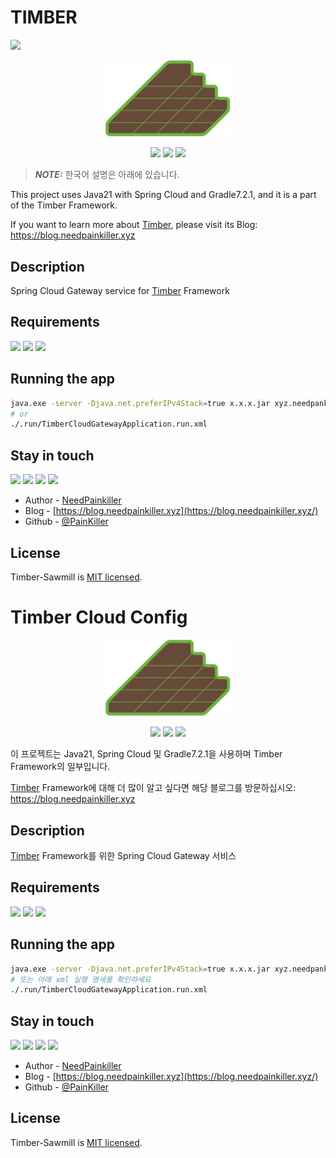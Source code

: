 # TIMBER

<img src="https://capsule-render.vercel.app/api?type=waving&color=auto&height=300&section=header&text=TIMBER%20CLOUD%20GATEWAY&fontSize=60&animation=fadeIn&fontAlignY=38&desc=Globla%20Gateway%20Service&descAlignY=51&descAlign=62"/>


<p align="center">
  <a href="https://blog.needpainkiller.xyz/" target="blank"><img src="./img/timber-logo.svg" width="200" alt="Timber Logo" /></a>
</p>

<p align="center">
  <img src="https://img.shields.io/badge/Java-67493A?style=flat-square&logo=OpenJDK&logoColor=white"/>
  <img src="https://img.shields.io/badge/Spring%20Cloud%20Gateway-6DB33F?style=flat-square&logo=SpringBoot&logoColor=white"/>
  <img src="https://img.shields.io/badge/Apache Kafka-231F20?style=flat-square&logo=apachekafka&logoColor=white"/>
</p>

> **_NOTE:_**  한국어 설명은 아래에 있습니다.

This project uses Java21 with Spring Cloud and Gradle7.2.1, and it is a part of the Timber Framework.

If you want to learn more about [Timber](https://github.com/NeedPainkiller/Timber), please visit its Blog: https://blog.needpainkiller.xyz


## Description
Spring Cloud Gateway service for [Timber](https://github.com/NeedPainkiller/Timber) Framework
## Requirements

  <img src="https://img.shields.io/badge/Java-67493A?style=flat-square&logo=OpenJDK&logoColor=white"/>
  <img src="https://img.shields.io/badge/Spring%20Cloud%20Gateway-6DB33F?style=flat-square&logo=SpringBoot&logoColor=white"/>
  <img src="https://img.shields.io/badge/Apache Kafka-231F20?style=flat-square&logo=apachekafka&logoColor=white"/>


## Running the app

```bash
java.exe -server -Djava.net.preferIPv4Stack=true x.x.x.jar xyz.needpankiller.timber.gateway.TimberCloudGatewayApplication 
# or
./.run/TimberCloudGatewayApplication.run.xml
```

## Stay in touch
<p>
  <a href="https://home.needpainkiller.xyz/" target="_blank"><img src="https://img.shields.io/badge/Home-EF3346?style=flat-square&logo=googlehome&logoColor=white"/></a>
  <a href="https://blog.needpainkiller.xyz/" target="_blank"><img src="https://img.shields.io/badge/Blog-15171A?style=flat-square&logo=Ghost&logoColor=white"/></a>
  <a href="mailto:kam6512@gmail.com" target="_blank"><img src="https://img.shields.io/badge/kam6512@gmail.com-EA4335?style=flat-square&logo=Gmail&logoColor=white"/></a>
  <a href="mailto:needpainkiller6512@gmail.com" target="_blank"><img src="https://img.shields.io/badge/needpainkiller6512@gmail.com-EA4335?style=flat-square&logo=Gmail&logoColor=white"/></a>
</p>

- Author - [NeedPainkiller](https://home.needpainkiller.xyz/)
- Blog - [https://blog.needpainkiller.xyz](https://blog.needpainkiller.xyz/)
- Github - [@PainKiller](https://github.com/NeedPainkiller)

## License

Timber-Sawmill is [MIT licensed](LICENSE).

# Timber Cloud Config

<p align="center">
  <a href="https://blog.needpainkiller.xyz/" target="blank"><img src="./img/timber-logo.svg" width="200" alt="Timber Logo" /></a>
</p>

<p align="center">
  <img src="https://img.shields.io/badge/Java-67493A?style=flat-square&logo=OpenJDK&logoColor=white"/>
  <img src="https://img.shields.io/badge/Spring%20Cloud%20Gateway-6DB33F?style=flat-square&logo=SpringBoot&logoColor=white"/>
  <img src="https://img.shields.io/badge/Apache Kafka-231F20?style=flat-square&logo=apachekafka&logoColor=white"/>
</p>


이 프로젝트는 Java21, Spring Cloud 및 Gradle7.2.1을 사용하며 Timber Framework의 일부입니다.

[Timber](https://github.com/NeedPainkiller/Timber) Framework에 대해 더 많이 알고 싶다면 해당 블로그를 방문하십시오: https://blog.needpainkiller.xyz


## Description
[Timber](https://github.com/NeedPainkiller/Timber) Framework를 위한 Spring Cloud Gateway 서비스
## Requirements
  <img src="https://img.shields.io/badge/Java-67493A?style=flat-square&logo=OpenJDK&logoColor=white"/>
  <img src="https://img.shields.io/badge/Spring%20Cloud%20Gateway-6DB33F?style=flat-square&logo=SpringBoot&logoColor=white"/>
  <img src="https://img.shields.io/badge/Apache Kafka-231F20?style=flat-square&logo=apachekafka&logoColor=white"/>

## Running the app

```bash
java.exe -server -Djava.net.preferIPv4Stack=true x.x.x.jar xyz.needpankiller.timber.gateway.TimberCloudGatewayApplication 
# 또는 아래 xml 실행 명세를 확인하세요
./.run/TimberCloudGatewayApplication.run.xml
```

## Stay in touch
<p>
  <a href="https://home.needpainkiller.xyz/" target="_blank"><img src="https://img.shields.io/badge/Home-EF3346?style=flat-square&logo=googlehome&logoColor=white"/></a>
  <a href="https://blog.needpainkiller.xyz/" target="_blank"><img src="https://img.shields.io/badge/Blog-15171A?style=flat-square&logo=Ghost&logoColor=white"/></a>
  <a href="mailto:kam6512@gmail.com" target="_blank"><img src="https://img.shields.io/badge/kam6512@gmail.com-EA4335?style=flat-square&logo=Gmail&logoColor=white"/></a>
  <a href="mailto:needpainkiller6512@gmail.com" target="_blank"><img src="https://img.shields.io/badge/needpainkiller6512@gmail.com-EA4335?style=flat-square&logo=Gmail&logoColor=white"/></a>
</p>

- Author - [NeedPainkiller](https://home.needpainkiller.xyz/)
- Blog - [https://blog.needpainkiller.xyz](https://blog.needpainkiller.xyz/)
- Github - [@PainKiller](https://github.com/NeedPainkiller)

## License

Timber-Sawmill is [MIT licensed](LICENSE).